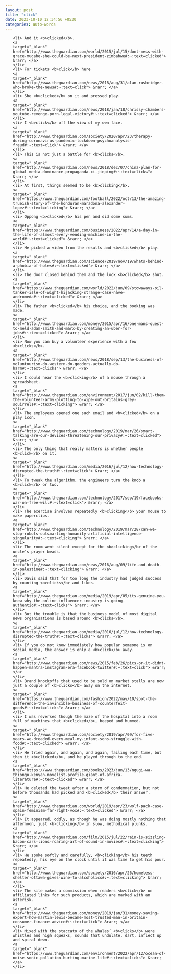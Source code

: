 ```yaml
---
layout: post
title: "click"
date: 2023-10-10 12:34:56 +0530
categories: auto-words
---
```

<ol>

    <li> And it <b>clicked</b>.
    <a 
    target="_blank" 
    href="http://www.theguardian.com/world/2015/jul/15/dont-mess-with-grace-mugabe-she-could-be-next-president-zimbabwe#:~:text=clicked"> &rarr; </a>
    </li>
    <li> For tickets <b>click</b> here
    <a 
    target="_blank" 
    href="http://www.theguardian.com/news/2018/aug/31/alan-rusbridger-who-broke-the-news#:~:text=click"> &rarr; </a>
    </li>
    <li> She <b>clicked</b> on it and pressed play.
    <a 
    target="_blank" 
    href="http://www.theguardian.com/news/2018/jan/18/chrissy-chambers-youtube-revenge-porn-legal-victory#:~:text=clicked"> &rarr; </a>
    </li>
    <li> I <b>click</b> off the view of my own face.
    <a 
    target="_blank" 
    href="http://www.theguardian.com/society/2020/apr/23/therapy-during-coronavirus-pandemic-lockdown-psychoanalysis-freud#:~:text=click"> &rarr; </a>
    </li>
    <li> This is not just a battle for <b>clicks</b>.
    <a 
    target="_blank" 
    href="http://www.theguardian.com/news/2018/dec/07/china-plan-for-global-media-dominance-propaganda-xi-jinping#:~:text=clicks"> &rarr; </a>
    </li>
    <li> At first, things seemed to be <b>clicking</b>.
    <a 
    target="_blank" 
    href="https://www.theguardian.com/football/2022/oct/13/the-amazing-trueish-story-of-the-honduran-maradona-alexander-lopez#:~:text=clicking"> &rarr; </a>
    </li>
    <li> Oppong <b>clicked</b> his pen and did some sums.
    <a 
    target="_blank" 
    href="https://www.theguardian.com/business/2022/apr/14/a-day-in-the-life-of-almost-every-vending-machine-in-the-world#:~:text=clicked"> &rarr; </a>
    </li>
    <li> He picked a video from the results and <b>clicked</b> play.
    <a 
    target="_blank" 
    href="http://www.theguardian.com/science/2019/nov/19/whats-behind-a-phobia-of-holes#:~:text=clicked"> &rarr; </a>
    </li>
    <li> The door closed behind them and the lock <b>clicked</b> shut.
    <a 
    target="_blank" 
    href="https://www.theguardian.com/world/2022/jun/09/stowaways-oil-tanker-isle-of-wight-hijacking-strange-case-nave-andromeda#:~:text=clicked"> &rarr; </a>
    </li>
    <li> The father <b>clicked</b> his choice, and the booking was made.
    <a 
    target="_blank" 
    href="http://www.theguardian.com/money/2015/apr/16/one-mans-quest-to-meld-adam-smith-and-marx-by-creating-an-uber-for-jobs#:~:text=clicked"> &rarr; </a>
    </li>
    <li> Now you can buy a volunteer experience with a few <b>clicks</b>.
    <a 
    target="_blank" 
    href="http://www.theguardian.com/news/2018/sep/13/the-business-of-voluntourism-do-western-do-gooders-actually-do-harm#:~:text=clicks"> &rarr; </a>
    </li>
    <li> I could hear the <b>clicking</b> of a mouse through a spreadsheet.
    <a 
    target="_blank" 
    href="http://www.theguardian.com/environment/2017/jun/02/kill-them-the-volunteer-army-plotting-to-wipe-out-britains-grey-squirrels#:~:text=clicking"> &rarr; </a>
    </li>
    <li> The employees opened one such email and <b>clicked</b> on a play icon.
    <a 
    target="_blank" 
    href="http://www.theguardian.com/technology/2019/mar/26/smart-talking-are-our-devices-threatening-our-privacy#:~:text=clicked"> &rarr; </a>
    </li>
    <li> The only thing that really matters is whether people <b>click</b> on it.
    <a 
    target="_blank" 
    href="http://www.theguardian.com/media/2016/jul/12/how-technology-disrupted-the-truth#:~:text=click"> &rarr; </a>
    </li>
    <li> To tweak the algorithm, the engineers turn the knob a <b>click</b> or two.
    <a 
    target="_blank" 
    href="http://www.theguardian.com/technology/2017/sep/19/facebooks-war-on-free-will#:~:text=click"> &rarr; </a>
    </li>
    <li> The exercise involves repeatedly <b>clicking</b> your mouse to make paperclips.
    <a 
    target="_blank" 
    href="http://www.theguardian.com/technology/2019/mar/28/can-we-stop-robots-outsmarting-humanity-artificial-intelligence-singularity#:~:text=clicking"> &rarr; </a>
    </li>
    <li> The room went silent except for the <b>clicking</b> of the uncle’s prayer beads.
    <a 
    target="_blank" 
    href="http://www.theguardian.com/news/2016/aug/09/life-and-death-in-palestine#:~:text=clicking"> &rarr; </a>
    </li>
    <li> Davis said that for too long the industry had judged success by counting <b>clicks</b> and likes.
    <a 
    target="_blank" 
    href="http://www.theguardian.com/media/2019/apr/05/its-genuine-you-know-why-the-online-influencer-industry-is-going-authentic#:~:text=clicks"> &rarr; </a>
    </li>
    <li> But the trouble is that the business model of most digital news organisations is based around <b>clicks</b>.
    <a 
    target="_blank" 
    href="http://www.theguardian.com/media/2016/jul/12/how-technology-disrupted-the-truth#:~:text=clicks"> &rarr; </a>
    </li>
    <li> If you do not know immediately how popular someone is on social media, the answer is only a <b>click</b> away.
    <a 
    target="_blank" 
    href="http://www.theguardian.com/news/2015/feb/26/pics-or-it-didnt-happen-mantra-instagram-era-facebook-twitter#:~:text=click"> &rarr; </a>
    </li>
    <li> Brand knockoffs that used to be sold on market stalls are now just a couple of <b>clicks</b> away on the internet.
    <a 
    target="_blank" 
    href="https://www.theguardian.com/fashion/2022/may/10/spot-the-difference-the-invincible-business-of-counterfeit-goods#:~:text=clicks"> &rarr; </a>
    </li>
    <li> I was reversed though the maze of the hospital into a room full of machines that <b>clicked</b>, beeped and hummed.
    <a 
    target="_blank" 
    href="http://www.theguardian.com/society/2019/apr/09/for-five-years-we-dreaded-every-meal-my-infant-sons-struggle-with-food#:~:text=clicked"> &rarr; </a>
    </li>
    <li> He tried again, and again, and again, failing each time, but then it <b>clicked</b>, and he played through to the end.
    <a 
    target="_blank" 
    href="https://www.theguardian.com/books/2023/jun/13/ngugi-wa-thiongo-kenyan-novelist-profile-giant-of-africa-literature#:~:text=clicked"> &rarr; </a>
    </li>
    <li> He deleted the tweet after a storm of condemnation, but not before thousands had picked and <b>clicked</b> their answer.
    <a 
    target="_blank" 
    href="http://www.theguardian.com/world/2019/apr/23/wolf-pack-case-spain-feminism-far-right-vox#:~:text=clicked"> &rarr; </a>
    </li>
    <li> It appeared, oddly, as though he was doing mostly nothing that afternoon, just <b>clicking</b> in slow, methodical plunks.
    <a 
    target="_blank" 
    href="http://www.theguardian.com/film/2015/jul/22/rain-is-sizzling-bacon-cars-lions-roaring-art-of-sound-in-movies#:~:text=clicking"> &rarr; </a>
    </li>
    <li> He spoke softly and carefully, <b>clicking</b> his teeth repeatedly, his eye on the clock until it was time to get his pour.
    <a 
    target="_blank" 
    href="http://www.theguardian.com/society/2016/apr/26/homeless-shelter-ottawa-gives-wine-to-alcoholics#:~:text=clicking"> &rarr; </a>
    </li>
    <li> The site makes a commission when readers <b>click</b> on affiliated links for such products, which are marked with an asterisk.
    <a 
    target="_blank" 
    href="http://www.theguardian.com/money/2019/jan/31/money-saving-expert-how-martin-lewis-became-most-trusted-man-in-britain-consumer-finance-advice#:~:text=click"> &rarr; </a>
    </li>
    <li> Mixed with the staccato of the whales’ <b>clicks</b> were whistles and high squeaks, sounds that undulate, dart, inflect up and spiral down.
    <a 
    target="_blank" 
    href="https://www.theguardian.com/environment/2022/apr/12/ocean-of-noise-sonic-pollution-hurting-marine-life#:~:text=clicks"> &rarr; </a>
    </li>